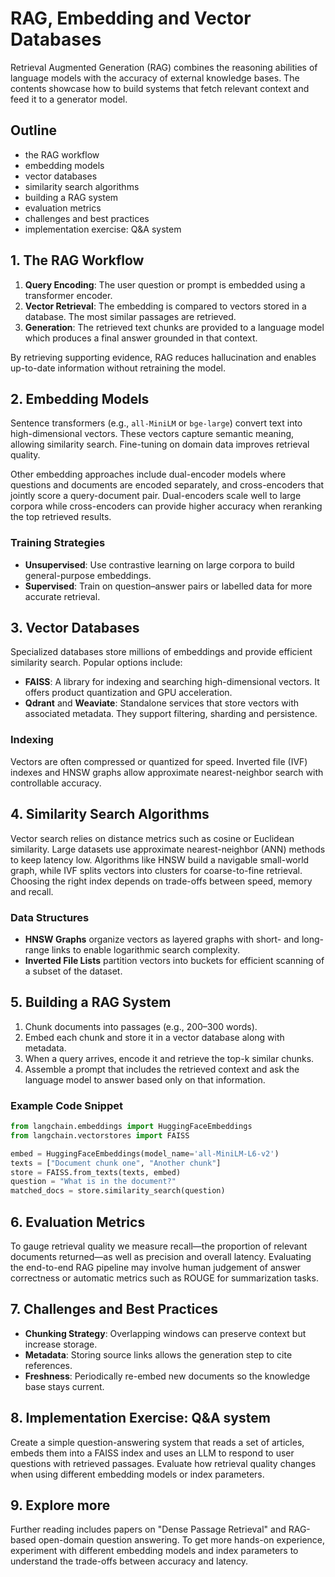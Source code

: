 # RAG, Embedding and Vector Databases
Retrieval Augmented Generation (RAG) combines the reasoning abilities of language models with the accuracy of external knowledge bases. The contents showcase how to build systems that fetch relevant context and feed it to a generator model.

## Outline
- the RAG workflow
- embedding models
- vector databases
- similarity search algorithms
- building a RAG system
- evaluation metrics
- challenges and best practices
- implementation exercise: Q&A system

## 1. The RAG Workflow

1. **Query Encoding**: The user question or prompt is embedded using a transformer encoder.
2. **Vector Retrieval**: The embedding is compared to vectors stored in a database. The most similar passages are retrieved.
3. **Generation**: The retrieved text chunks are provided to a language model which produces a final answer grounded in that context.

By retrieving supporting evidence, RAG reduces hallucination and enables up-to-date information without retraining the model.

## 2. Embedding Models
Sentence transformers (e.g., `all-MiniLM` or `bge-large`) convert text into high-dimensional vectors. These vectors capture semantic meaning, allowing similarity search. Fine-tuning on domain data improves retrieval quality.

Other embedding approaches include dual-encoder models where questions and documents are encoded separately, and cross-encoders that jointly score a query-document pair. Dual-encoders scale well to large corpora while cross-encoders can provide higher accuracy when reranking the top retrieved results.

### Training Strategies

- **Unsupervised**: Use contrastive learning on large corpora to build general-purpose embeddings.
- **Supervised**: Train on question–answer pairs or labelled data for more accurate retrieval.

## 3. Vector Databases
Specialized databases store millions of embeddings and provide efficient similarity search. Popular options include:

- **FAISS**: A library for indexing and searching high-dimensional vectors. It offers product quantization and GPU acceleration.
- **Qdrant** and **Weaviate**: Standalone services that store vectors with associated metadata. They support filtering, sharding and persistence.

### Indexing
Vectors are often compressed or quantized for speed. Inverted file (IVF) indexes and HNSW graphs allow approximate nearest-neighbor search with controllable accuracy.

## 4. Similarity Search Algorithms
Vector search relies on distance metrics such as cosine or Euclidean similarity.
Large datasets use approximate nearest-neighbor (ANN) methods to keep latency
low. Algorithms like HNSW build a navigable small-world graph, while IVF splits
vectors into clusters for coarse-to-fine retrieval. Choosing the right index
depends on trade-offs between speed, memory and recall.

### Data Structures

- **HNSW Graphs** organize vectors as layered graphs with short- and long-range
  links to enable logarithmic search complexity.
- **Inverted File Lists** partition vectors into buckets for efficient scanning
  of a subset of the dataset.

## 5. Building a RAG System

1. Chunk documents into passages (e.g., 200–300 words).
2. Embed each chunk and store it in a vector database along with metadata.
3. When a query arrives, encode it and retrieve the top-k similar chunks.
4. Assemble a prompt that includes the retrieved context and ask the language model to answer based only on that information.

### Example Code Snippet

```python
from langchain.embeddings import HuggingFaceEmbeddings
from langchain.vectorstores import FAISS

embed = HuggingFaceEmbeddings(model_name='all-MiniLM-L6-v2')
texts = ["Document chunk one", "Another chunk"]
store = FAISS.from_texts(texts, embed)
question = "What is in the document?"
matched_docs = store.similarity_search(question)
```

## 6. Evaluation Metrics
To gauge retrieval quality we measure recall—the proportion of relevant documents
returned—as well as precision and overall latency. Evaluating the end-to-end RAG
pipeline may involve human judgement of answer correctness or automatic metrics
such as ROUGE for summarization tasks.

## 7. Challenges and Best Practices
- **Chunking Strategy**: Overlapping windows can preserve context but increase storage.
- **Metadata**: Storing source links allows the generation step to cite references.
- **Freshness**: Periodically re-embed new documents so the knowledge base stays current.

## 8. Implementation Exercise: Q&A system
Create a simple question-answering system that reads a set of articles, embeds them into a FAISS index and uses an LLM to respond to user questions with retrieved passages. Evaluate how retrieval quality changes when using different embedding models or index parameters.

## 9. Explore more
Further reading includes papers on "Dense Passage Retrieval" and RAG-based open-domain question answering. To get more hands-on experience, experiment with different embedding models and index parameters to understand the trade-offs between accuracy and latency.
